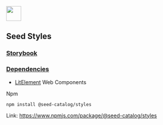 <img src="https://cdn.jsdelivr.net/gh/vicdata4/doc-template/assets/seed-icon.png" width="40">

## Seed Styles

### [Storybook](https://vicdata4.github.io/seed-catalog/?path=/story/seed-style--button)

### [Dependencies](package.json)

- [LitElement](https://lit-element.polymer-project.org) Web Components

Npm

```
npm install @seed-catalog/styles
```

Link: https://www.npmjs.com/package/@seed-catalog/styles